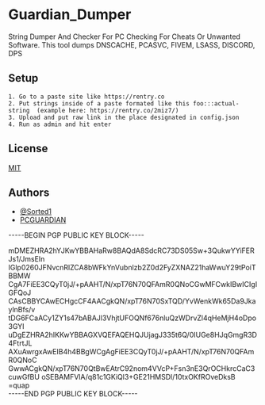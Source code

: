 # Guardian_Dumper
String Dumper And Checker For PC Checking For Cheats Or Unwanted Software.
This tool dumps DNSCACHE, PCASVC, FIVEM, LSASS, DISCORD, DPS

## Setup
    1. Go to a paste site like https://rentry.co
    2. Put strings inside of a paste formated like this foo:::actual-string  (example here: https://rentry.co/2miz7/)
    3. Upload and put raw link in the place designated in config.json
    4. Run as admin and hit enter
## License

[MIT](https://choosealicense.com/licenses/mit/)


## Authors

- [@Sorted1](https://www.github.com/sorted1)
- [PCGUARDIAN](https://pcguardian.xyz)

-----BEGIN PGP PUBLIC KEY BLOCK-----

mDMEZHRA2hYJKwYBBAHaRw8BAQdA8SdcRC73DS05Sw+3QukwYYiFERJs1/JmsEIn
IGlp0260JFNvcnRlZCA8bWFkYnVubnlzb2Z0d2FyZXNAZ21haWwuY29tPoiTBBMW
CgA7FiEE3CQyT0jJ/+pAAHT/N/xpT76N70QFAmR0QNoCGwMFCwkIBwICIgIGFQoJ
CAsCBBYCAwECHgcCF4AACgkQN/xpT76N70SxTQD/YvWenkWk65Da9JkaylnBfs/v
tDG6FCaACy1ZY1s47bABAJl3VhjtUFOQNf676nluQzWDrvZl4qHeMjH4oDpo3GYI
uDgEZHRA2hIKKwYBBAGXVQEFAQEHQJUjagJ335t6Q/0IUGe8HJqGmgR3D4FtrtJL
AXuAwrgxAwEIB4h4BBgWCgAgFiEE3CQyT0jJ/+pAAHT/N/xpT76N70QFAmR0QNoC
GwwACgkQN/xpT76N70QtBwEAtrC92nom4VVcP+Fsn3nE3QrOCHkrcCaC3cuwGfBU
oSEBAMFVlA/q81c1GKiQl3+GE21HMSDl/10txOKfROveDksB
=quap
<br>
-----END PGP PUBLIC KEY BLOCK-----
